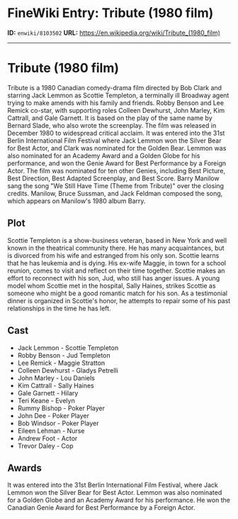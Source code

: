 # FineWiki Entry: Tribute (1980 film)

**ID:** `enwiki/8103502`
**URL:** <https://en.wikipedia.org/wiki/Tribute_(1980_film)>

--- 

# Tribute (1980 film)
Tribute is a 1980 Canadian comedy-drama film directed by Bob Clark and starring Jack Lemmon as Scottie Templeton, a terminally ill Broadway agent trying to make amends with his family and friends. Robby Benson and Lee Remick co-star, with supporting roles Colleen Dewhurst, John Marley, Kim Cattrall, and Gale Garnett. It is based on the play of the same name by Bernard Slade, who also wrote the screenplay.
The film was released in December 1980 to widespread critical acclaim. It was entered into the 31st Berlin International Film Festival where Jack Lemmon won the Silver Bear for Best Actor, and Clark was nominated for the Golden Bear.
Lemmon was also nominated for an Academy Award and a Golden Globe for his performance, and won the Genie Award for Best Performance by a Foreign Actor. The film was nominated for ten other Genies, including Best Picture, Best Direction, Best Adapted Screenplay, and Best Score.
Barry Manilow sang the song "We Still Have Time (Theme from Tribute)" over the closing credits. Manilow, Bruce Sussman, and Jack Feldman composed the song, which appears on Manilow's 1980 album Barry.

## Plot
Scottie Templeton is a show-business veteran, based in New York and well known in the theatrical community there. He has many acquaintances, but is divorced from his wife and estranged from his only son.
Scottie learns that he has leukemia and is dying. His ex-wife Maggie, in town for a school reunion, comes to visit and reflect on their time together. Scottie makes an effort to reconnect with his son, Jud, who still has anger issues. A young model whom Scottie met in the hospital, Sally Haines, strikes Scottie as someone who might be a good romantic match for his son. As a testimonial dinner is organized in Scottie's honor, he attempts to repair some of his past relationships in the time he has left.

## Cast
- Jack Lemmon - Scottie Templeton
- Robby Benson - Jud Templeton
- Lee Remick - Maggie Stratton
- Colleen Dewhurst - Gladys Petrelli
- John Marley - Lou Daniels
- Kim Cattrall - Sally Haines
- Gale Garnett - Hilary
- Teri Keane - Evelyn
- Rummy Bishop - Poker Player
- John Dee - Poker Player
- Bob Windsor - Poker Player
- Eileen Lehman - Nurse
- Andrew Foot - Actor
- Trevor Daley - Cop


## Awards
It was entered into the 31st Berlin International Film Festival, where Jack Lemmon won the Silver Bear for Best Actor. Lemmon was also nominated for a Golden Globe and an Academy Award for his performance. He won the Canadian Genie Award for Best Performance by a Foreign Actor.
